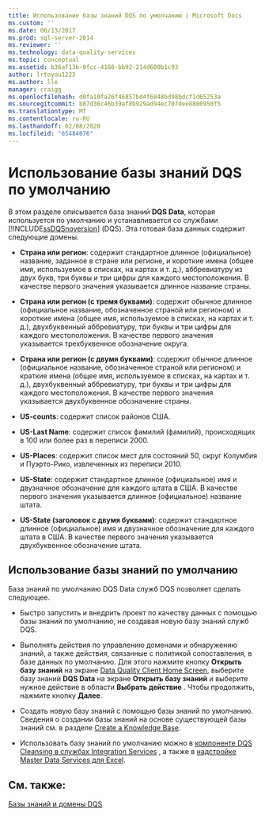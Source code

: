 ```yaml
---
title: Использование базы знаний DQS по умолчанию | Microsoft Docs
ms.custom: ''
ms.date: 06/13/2017
ms.prod: sql-server-2014
ms.reviewer: ''
ms.technology: data-quality-services
ms.topic: conceptual
ms.assetid: b36af13b-9fcc-4168-bb92-214d600b1c93
author: lrtoyou1223
ms.author: lle
manager: craigg
ms.openlocfilehash: d0fa10fa26f46857bd4f6848bd98bdcf1d65253a
ms.sourcegitcommit: b87d36c46b39af8b929ad94ec707dee8800950f5
ms.translationtype: MT
ms.contentlocale: ru-RU
ms.lasthandoff: 02/08/2020
ms.locfileid: "65484076"
---
```

# <a name="using-the-dqs-default-knowledge-base"></a>Использование базы знаний DQS по умолчанию
  В этом разделе описывается база знаний **DQS Data**, которая используется по умолчанию и устанавливается со службами [!INCLUDE[ssDQSnoversion](../includes/ssdqsnoversion-md.md)] (DQS). Эта готовая база данных содержит следующие домены.  
  
-   **Страна или регион**: содержит стандартное длинное (официальное) название, заданное в стране или регионе, и короткие имена (общее имя, используемое в списках, на картах и т. д.), аббревиатуру из двух букв, три буквы и три цифры для каждого местоположения.  В качестве первого значения указывается длинное название страны.  
  
-   **Страна или регион (с тремя буквами)**: содержит обычное длинное (официальное название, обозначенное страной или регионом) и короткие имена (общее имя, используемое в списках, на картах и т. д.), двухбуквенный аббревиатуру, три буквы и три цифры для каждого местоположения.  В качестве первого значения указывается трехбуквенное обозначение округа.  
  
-   **Страна или регион (с двумя буквами)**: содержит обычное длинное (официальное название, обозначенное страной или регионом) и краткие имена (общее имя, используемое в списках, на картах и т. д.), двухбуквенный аббревиатуру, три буквы и три цифры для каждого местоположения.  В качестве первого значения указывается двухбуквенное обозначение страны.  
  
-   **US-counts**: содержит список районов США.  
  
-   **US-Last Name**: содержит список фамилий (фамилий), происходящих в 100 или более раз в переписи 2000.  
  
-   **US-Places**: содержит список мест для состояний 50, округ Колумбия и Пуэрто-Рико, извлеченных из переписи 2010.  
  
-   **US-State**: содержит стандартное длинное (официальное) имя и двузначное обозначение для каждого штата в США. В качестве первого значения указывается длинное (официальное) название штата.  
  
-   **US-State (заголовок с двумя буквами)**: содержит стандартное длинное (официальное) имя и двузначное обозначение для каждого штата в США. В качестве первого значения указывается двухбуквенное обозначение штата.  
  
## <a name="using-the-default-knowledge-base"></a>Использование базы знаний по умолчанию  
 База знаний по умолчанию DQS Data служб DQS позволяет сделать следующее.  
  
-   Быстро запустить и внедрить проект по качеству данных с помощью базы знаний по умолчанию, не создавая новую базу знаний служб DQS.  
  
-   Выполнять действия по управлению доменами и обнаружению знаний, а также действия, связанные с политикой сопоставления, в базе данных по умолчанию. Для этого нажмите кнопку **Открыть базу знаний** на экране [Data Quality Client Home Screen](../../2014/data-quality-services/data-quality-client-home-screen.md), выберите базу знаний **DQS Data** на экране **Открыть базу знаний** и выберите нужное действие в области **Выбрать действие** . Чтобы продолжить, нажмите кнопку **Далее**.  
  
-   Создать новую базу знаний с помощью базы знаний по умолчанию. Сведения о создании базы знаний на основе существующей базы знаний см. в разделе [Create a Knowledge Base](../../2014/data-quality-services/create-a-knowledge-base.md).  
  
-   Использовать базу знаний по умолчанию можно в [компоненте DQS Cleansing  в службах Integration Services](https://go.microsoft.com/fwlink/?LinkId=238830) , а также в [надстройке Master Data Services для Excel](../master-data-services/microsoft-excel-add-in/data-quality-matching-in-the-mds-add-in-for-excel.md).  
  
## <a name="see-also"></a>См. также:  
 [Базы знаний и домены DQS](../../2014/data-quality-services/dqs-knowledge-bases-and-domains.md)  
  
  
